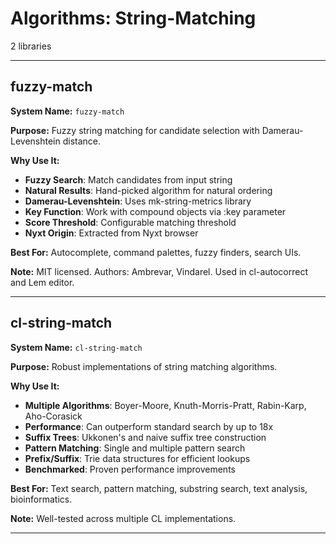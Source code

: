 # Algorithms: String-Matching

2 libraries

---

## fuzzy-match

**System Name:** `fuzzy-match`

**Purpose:** Fuzzy string matching for candidate selection with Damerau-Levenshtein distance.

**Why Use It:**
- **Fuzzy Search**: Match candidates from input string
- **Natural Results**: Hand-picked algorithm for natural ordering
- **Damerau-Levenshtein**: Uses mk-string-metrics library
- **Key Function**: Work with compound objects via :key parameter
- **Score Threshold**: Configurable matching threshold
- **Nyxt Origin**: Extracted from Nyxt browser

**Best For:** Autocomplete, command palettes, fuzzy finders, search UIs.

**Note:** MIT licensed. Authors: Ambrevar, Vindarel. Used in cl-autocorrect and Lem editor.

---


## cl-string-match

**System Name:** `cl-string-match`

**Purpose:** Robust implementations of string matching algorithms.

**Why Use It:**
- **Multiple Algorithms**: Boyer-Moore, Knuth-Morris-Pratt, Rabin-Karp, Aho-Corasick
- **Performance**: Can outperform standard search by up to 18x
- **Suffix Trees**: Ukkonen's and naive suffix tree construction
- **Pattern Matching**: Single and multiple pattern search
- **Prefix/Suffix**: Trie data structures for efficient lookups
- **Benchmarked**: Proven performance improvements

**Best For:** Text search, pattern matching, substring search, text analysis, bioinformatics.

**Note:** Well-tested across multiple CL implementations.

---


